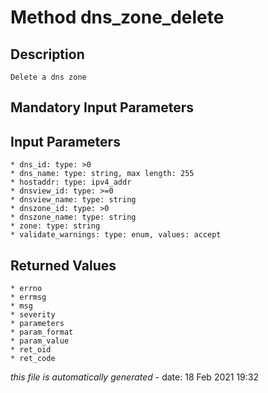 # Method dns_zone_delete

## Description
	Delete a dns zone

## Mandatory Input Parameters

## Input Parameters
	* dns_id: type: >0
	* dns_name: type: string, max length: 255
	* hostaddr: type: ipv4_addr
	* dnsview_id: type: >=0
	* dnsview_name: type: string
	* dnszone_id: type: >0
	* dnszone_name: type: string
	* zone: type: string
	* validate_warnings: type: enum, values: accept

## Returned Values
	* errno
	* errmsg
	* msg
	* severity
	* parameters
	* param_format
	* param_value
	* ret_oid
	* ret_code


*this file is automatically generated* - date: 18 Feb 2021 19:32